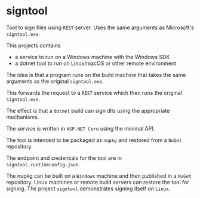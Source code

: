 # signtool
Tool to sign files using `REST` server. Uses the same arguments as Microsoft's `signtool.exe`.

This projects contains

- a service to run on a Windows machine with the Windows SDK
- a dotnet tool to run on Linux/macOS or other remote environment

The idea is that a program runs on the build machine that takes the same arguments as the original `signtool.exe`.

This forwards the request to a `REST` service which then runs the original `signtool.exe`.

The effect is that a `dotnet` build can sign dlls using the appropriate mechanisms.

The service is written in `ASP.NET Core` using the minimal API.

The tool is intended to be packaged as `nupkg` and restored from a `NuGet` repository.

The endpoint and credentials for the tool are in `signtool.runtimeconfig.json`.

The nupkg can be built on a `Windows` machine and then published in a `NuGet` repository. Linux machines or remote build servers can restore the tool for signing. The project `signtool` demonstrates signing itself on `Linux`.
